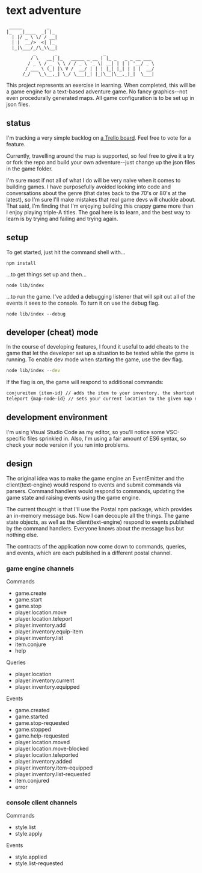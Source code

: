 # text adventure

     _____         _
    |_   _|____  _| |_
      | |/ _ \ \/ / __|
      | |  __/>  <| |_
      |_|\___/_/\_\\__|
              _       _                 _
             / \   __| |_   _____ _ __ | |_ _   _ _ __ ___
            / _ \ / _` \ \ / / _ \ '_ \| __| | | | '__/ _ \
           / ___ \ (_| |\ V /  __/ | | | |_| |_| | | |  __/
          /_/   \_\__,_| \_/ \___|_| |_|\__|\__,_|_|  \___|

This project represents an exercise in learning. When completed, this will be a game engine for a
text-based adventure game. No fancy graphics--not even procedurally generated
maps. All game configuration is to be set up in json files.

## status

I'm tracking a very simple backlog on
[a Trello board](https://trello.com/b/AayYDKae/text-adventure). Feel free to vote for a feature.

Currently, travelling around the map is supported, so feel free to give it a try or fork the repo
and build your own adventure--just change up the json files in the game folder.

I'm sure most if not all of what I do will be very naive when it comes to building games.
I have purposefully avoided looking into code and conversations about the genre
(that dates back to the 70's or 80's at the latest), so I'm sure I'll make mistakes that
real game devs will chuckle about. That said, I'm finding that I'm enjoying building this
crappy game more than I enjoy playing triple-A titles. The goal here is to learn,
and the best way to learn is by trying and failing and trying again.

## setup

To get started, just hit the command shell with...

```shell
npm install
```

...to get things set up and then...

```shell
node lib/index
```

...to run the game. I've added a debugging listener that will spit out all of the events it sees
to the console. To turn it on use the debug flag.

```shell
node lib/index --debug
```

## developer (cheat) mode

In the course of developing features, I found it useful to add cheats to the game that let the developer
set up a situation to be tested while the game is running. To enable dev mode when starting the game,
use the dev flag.

```sh
node lib/index --dev
```

If the flag is on, the game will respond to additional commands:

```sh
conjureitem {item-id} // adds the item to your inventory. the shortcut is "ci"
teleport {map-node-id} // sets your current location to the given map node
```

## development environment

I'm using Visual Studio Code as my editor, so you'll notice some VSC-specific files sprinkled in.
Also, I'm using a fair amount of ES6 syntax, so check your node version if you run into problems.

## design

The original idea was to make the game engine an EventEmitter and the client(text-engine) would respond to events and submit commands via parsers.
Command handlers would respond to commands, updating the game state and raising events using the game engine.

The current thought is that I'll use the Postal npm package, which provides an in-memory message bus. Now I can decouple all the things. The game state
objects, as well as the client(text-engine) respond to events published by the command handlers. Everyone knows about the message bus but nothing else.

The contracts of the application now come down to commands, queries, and events, which are each published
in a different postal channel.

### game engine channels

Commands

* game.create
* game.start
* game.stop
* player.location.move
* player.location.teleport
* player.inventory.add
* player.inventory.equip-item
* player.inventory.list
* item.conjure
* help

Queries

* player.location
* player.inventory.current
* player.inventory.equipped

Events

* game.created
* game.started
* game.stop-requested
* game.stopped
* game.help-requested
* player.location.moved
* player.location.move-blocked
* player.location.teleported
* player.inventory.added
* player.inventory.item-equipped
* player.inventory.list-requested
* item.conjured
* error

### console client channels

Commands

* style.list
* style.apply

Events

* style.applied
* style.list-requested